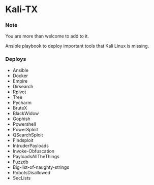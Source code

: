 # Kali-TX

### Note
You are more than welcome to add to it.

Ansible playbook to deploy important tools that Kali Linux is missing. 
### Deploys
- Ansible
- Docker
- Empire
- Dirsearch
- Rpivot
- Tree
- Pycharm
- BruteX
- BlackWidow
- Gophish
- Powershell
- PowerSploit
- QSearchSploit
- Findsploit
- IntruderPayloads
- Invoke-Obfuscation
- PayloadsAllTheThings
- Fuzzdb
- Big-list-of-naughty-strings
- RobotsDisallowed
- SecLists
